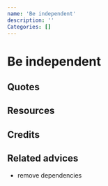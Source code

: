 ```yaml
---
name: 'Be independent'
description: ''
Categories: []
---
```

# Be independent

## Quotes

## Resources

## Credits

## Related advices
- remove dependencies
